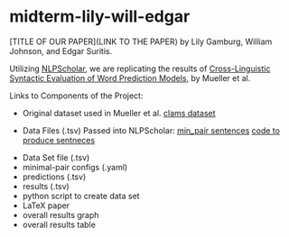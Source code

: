 # midterm-lily-will-edgar

[TITLE OF OUR PAPER](LINK TO THE PAPER) by Lily Gamburg, William Johnson, and Edgar Suritis.

Utilizing [NLPScholar](https://github.com/forrestdavis/NLPScholar/tree/main), we are replicating the results of [Cross-Linguistic Syntactic Evaluation of Word Prediction Models](https://aclanthology.org/2020.acl-main.490.pdf), by Mueller et al.

Links to Components of the Project:

* Original dataset used in Mueller et al.
[clams dataset](https://github.com/lilygamburg/midterm-lily-will-edgar/blob/main/clams.zip)

* Data Files (.tsv) Passed into NLPScholar:
[min_pair sentences](https://github.com/lilygamburg/midterm-lily-will-edgar/blob/main/min_pair_sentences.zip)
[code to produce sentneces](https://github.com/lilygamburg/midterm-lily-will-edgar/blob/main/produce_min_pair_sentences.py)


- Data Set file (.tsv)
- minimal-pair configs (.yaml)
- predictions (.tsv)
- results (.tsv)
- python script to create data set
- LaTeX paper
- overall results graph
- overall results table 
